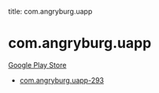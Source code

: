 title: com.angryburg.uapp
# com.angryburg.uapp


[Google Play Store](https://play.google.com/store/apps/details?id=com.angryburg.uapp)


* [com.angryburg.uapp-293](./com.angryburg.uapp-293/)
